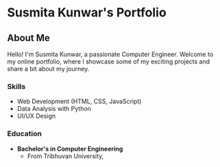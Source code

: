 # Susmita Kunwar's Portfolio

## About Me

Hello! I'm Susmita Kunwar, a passionate Computer Engineer. 
Welcome to my online portfolio, where I showcase some of my exciting projects and share a bit about my journey.

### Skills

- Web Development (HTML, CSS, JavaScript)
- Data Analysis with Python
- UI/UX Design

### Education

- **Bachelor's in Computer Engineering**
  - From Tribhuvan University, 
